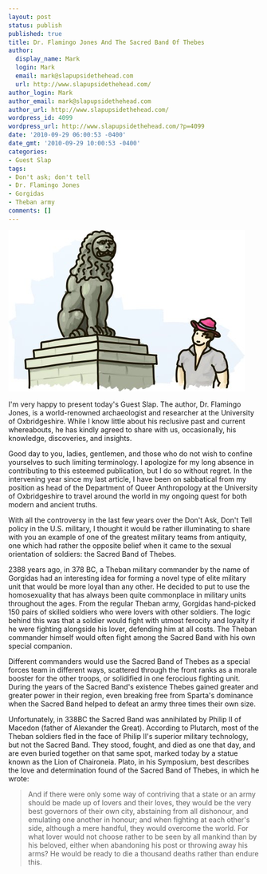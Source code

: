 ```yaml
---
layout: post
status: publish
published: true
title: Dr. Flamingo Jones And The Sacred Band Of Thebes
author:
  display_name: Mark
  login: Mark
  email: mark@slapupsidethehead.com
  url: http://www.slapupsidethehead.com/
author_login: Mark
author_email: mark@slapupsidethehead.com
author_url: http://www.slapupsidethehead.com/
wordpress_id: 4099
wordpress_url: http://www.slapupsidethehead.com/?p=4099
date: '2010-09-29 06:00:53 -0400'
date_gmt: '2010-09-29 10:00:53 -0400'
categories:
- Guest Slap
tags:
- Don't ask; don't tell
- Dr. Flamingo Jones
- Gorgidas
- Theban army
comments: []
---
```

![Dr. Flamingo Jones stands beside the Lion of Chaironeia.](/wp-content/media/2010/09/flamingo-jones-lion-of-chaeronea.jpg "You all recognise the Lion of Chaironeia, right?")

I'm very happy to present today's Guest Slap. The author, Dr. Flamingo Jones, is a world-renowned archaeologist and researcher at the University of Oxbridgeshire. While I know little about his reclusive past and current whereabouts, he has kindly agreed to share with us, occasionally, his knowledge, discoveries, and insights.

Good day to you, ladies, gentlemen, and those who do not wish to confine yourselves to such limiting terminology. I apologize for my long absence in contributing to this esteemed publication, but I do so without regret. In the intervening year since my last article, I have been on sabbatical from my position as head of the Department of Queer Anthropology at the University of Oxbridgeshire to travel around the world in my ongoing quest for both modern and ancient truths.

With all the controversy in the last few years over the Don't Ask, Don't Tell policy in the U.S. military, I thought it would be rather illuminating to share with you an example of one of the greatest military teams from antiquity, one which had rather the opposite belief when it came to the sexual orientation of soldiers: the Sacred Band of Thebes.

2388 years ago, in 378 BC, a Theban military commander by the name of Gorgidas had an interesting idea for forming a novel type of elite military unit that would be more loyal than any other. He decided to put to use the homosexuality that has always been quite commonplace in military units throughout the ages. From the regular Theban army, Gorgidas hand-picked 150 pairs of skilled soldiers who were lovers with other soldiers. The logic behind this was that a soldier would fight with utmost ferocity and loyalty if he were fighting alongside his lover, defending him at all costs. The Theban commander himself would often fight among the Sacred Band with his own special companion.

Different commanders would use the Sacred Band of Thebes as a special forces team in different ways, scattered through the front ranks as a morale booster for the other troops, or solidified in one ferocious fighting unit. During the years of the Sacred Band's existence Thebes gained greater and greater power in their region, even breaking free from Sparta's dominance when the Sacred Band helped to defeat an army three times their own size.

Unfortunately, in 338BC the Sacred Band was annihilated by Philip II of Macedon (father of Alexander the Great). According to Plutarch, most of the Theban soldiers fled in the face of Philip II's superior military technology, but not the Sacred Band. They stood, fought, and died as one that day, and are even buried together on that same spot, marked today by a statue known as the Lion of Chaironeia. Plato, in his Symposium, best describes the love and determination found of the Sacred Band of Thebes, in which he wrote:

> And if there were only some way of contriving that a state or an army should be made up of lovers and their loves, they would be the very best governors of their own city, abstaining from all dishonour, and emulating one another in honour; and when fighting at each other's side, although a mere handful, they would overcome the world. For what lover would not choose rather to be seen by all mankind than by his beloved, either when abandoning his post or throwing away his arms? He would be ready to die a thousand deaths rather than endure this.


